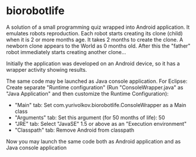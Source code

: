 biorobotlife
============

A solution of a small programming quiz wrapped into Android application. 
It emulates robots reproduction. Each robot starts creating its clone (child) when it is 2 or more months age. It takes 2 months to create the clone. A newborn clone appears to the World as 0 months old. After this the "father" robot immediately starts creating another clone...

Initially the application was developed on an Android device, so it has a wrapper activity showing results.

The same code may be launched as Java console application. 
For Eclipse: Create separate "Runtime configuration" (Run "ConsoleWrapper.java" as "Java Application" and then customize the Runtime Configuration):
- "Main" tab: Set com.yurivolkov.biorobotlife.ConsoleWrapper as a Main class
- "Arguments" tab: Set this argument (for 50 months of life): 50
- "JRE" tab: Select "JavaSE" 1.5 or above as an "Execution environment"
- "Classpath" tab: Remove Android from classpath

Now you may launch the same code both as Android application and as Java console application
